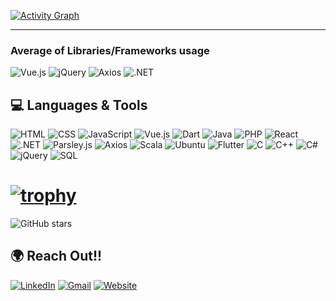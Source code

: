 

[![Activity Graph](https://github-readme-activity-graph.vercel.app/graph?username=aref-abt&theme=react-dark)](https://github.com/ashutosh00710/github-readme-activity-graph)


---
### Average of Libraries/Frameworks usage
![Vue.js](https://img.shields.io/badge/Vue.js-67%25-000000?style=for-the-badge&logo=vue.js&logoColor=green&label=Vue.js&logoWidth=40&color=greenk&labelColor=black)
![jQuery](https://img.shields.io/badge/jQuery-13%25-000000?style=for-the-badge&logo=jquery&logoColor=green&label=jQuery&logoWidth=40&color=greenk&labelColor=black)
![Axios](https://img.shields.io/badge/Axios-11%25-000000?style=for-the-badge&logo=axios&logoColor=green&label=Axios&logoWidth=40&color=greenk&labelColor=black)
![.NET](https://img.shields.io/badge/.NET-9%25-000000?style=for-the-badge&logo=dotnet&logoColor=green&label=.NET&logoWidth=40&color=greenk&labelColor=black)


## 💻 **Languages & Tools**  
![HTML](https://img.shields.io/badge/HTML5-E34F26?style=for-the-badge&logo=html5&logoColor=white)
![CSS](https://img.shields.io/badge/CSS3-1572B6?style=for-the-badge&logo=css3&logoColor=white)
![JavaScript](https://img.shields.io/badge/JavaScript-F7DF1E?style=for-the-badge&logo=javascript&logoColor=black)
![Vue.js](https://img.shields.io/badge/Vue.js-4FC08D?style=for-the-badge&logo=vue.js&logoColor=white)
![Dart](https://img.shields.io/badge/Dart-0175C2?style=for-the-badge&logo=dart&logoColor=white)
![Java](https://img.shields.io/badge/Java-007396?style=for-the-badge&logo=java&logoColor=white)
![PHP](https://img.shields.io/badge/PHP-777BB4?style=for-the-badge&logo=php&logoColor=white)
![React](https://img.shields.io/badge/React-61DAFB?style=for-the-badge&logo=react&logoColor=white)
![.NET](https://img.shields.io/badge/.NET-512BD4?style=for-the-badge&logo=dotnet&logoColor=white)
![Parsley.js](https://img.shields.io/badge/Parsley.js-1BC46B?style=for-the-badge&logo=parsley&logoColor=white)
![Axios](https://img.shields.io/badge/Axios-5A29E4?style=for-the-badge&logo=axios&logoColor=white)
![Scala](https://img.shields.io/badge/Scala-DC322F?style=for-the-badge&logo=scala&logoColor=white)
![Ubuntu](https://img.shields.io/badge/Ubuntu-E95420?style=for-the-badge&logo=ubuntu&logoColor=white)
![Flutter](https://img.shields.io/badge/Flutter-02569B?style=for-the-badge&logo=flutter&logoColor=white)
![C](https://img.shields.io/badge/C-00599C?style=for-the-badge&logo=c&logoColor=white)
![C++](https://img.shields.io/badge/C%2B%2B-00599C?style=for-the-badge&logo=c%2B%2B&logoColor=white)
![C#](https://img.shields.io/badge/C%23-239120?style=for-the-badge&logo=c-sharp&logoColor=white)
![jQuery](https://img.shields.io/badge/jQuery-0769AD?style=for-the-badge&logo=jquery&logoColor=white)
![SQL](https://img.shields.io/badge/SQL-4479A1?style=for-the-badge&logo=postgresql&logoColor=white)


# [![trophy](https://github-profile-trophy.vercel.app/?username=aref-abt&rank=S,AAA,AA,A&theme=gruvbox)](https://github.com/ryo-ma/github-profile-trophy)
![GitHub stars](https://img.shields.io/github/stars/Aref-abt?style=social)

## 🌍 **Reach Out!!**  
[![LinkedIn](https://img.shields.io/badge/LinkedIn-0A66C2?style=for-the-badge&logo=linkedin&logoColor=white)](https://www.linkedin.com/in/aref-abou-trabi-6a73aa181/)
[![Gmail](https://img.shields.io/badge/Gmail-D14836?style=for-the-badge&logo=gmail&logoColor=white)](mailto:aref.aboutrabi7@gmail.com)
[![Website](https://img.shields.io/badge/Website-4285F4?style=for-the-badge&logo=google-chrome&logoColor=white)](https://www.devitty.com)
